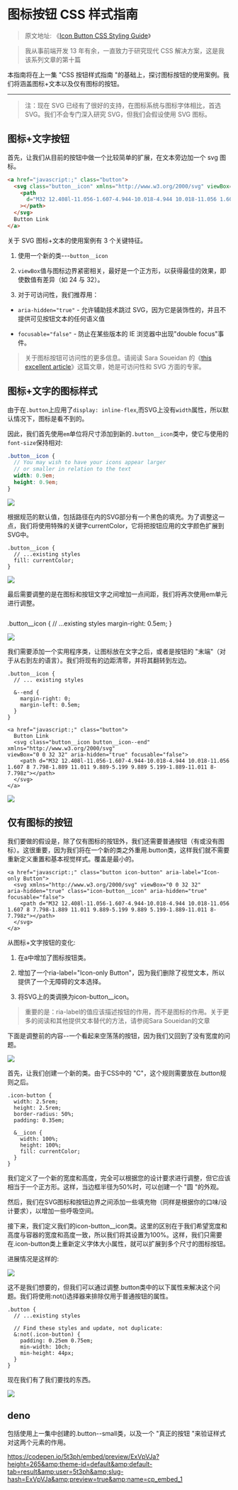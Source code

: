 # 图标按钮 CSS 样式指南

> 原文地址: 《[Icon Button CSS Styling Guide](https://moderncss.dev/icon-button-css-styling-guide/)》

> 我从事前端开发 13 年有余，一直致力于研究现代 CSS 解决方案，这是我该系列文章的第十篇

本指南将在上一集 "CSS 按钮样式指南 "的基础上，探讨图标按钮的使用案例。我们将涵盖图标+文本以及仅有图标的按钮。

---

> 注：现在 SVG 已经有了很好的支持，在图标系统与图标字体相比，首选 SVG。我们不会专门深入研究 SVG，但我们会假设使用 SVG 图标。

## 图标+文字按钮

首先，让我们从目前的按钮中做一个比较简单的扩展，在文本旁边加一个 svg 图标。

```html
<a href="javascript:;" class="button">
  <svg class="button__icon" xmlns="http://www.w3.org/2000/svg" viewBox="0 0 32 32" aria-hidden="true" focusable="false">
    <path
      d="M32 12.408l-11.056-1.607-4.944-10.018-4.944 10.018-11.056 1.607 8 7.798-1.889 11.011 9.889-5.199 9.889 5.199-1.889-11.011 8-7.798z"
    ></path>
  </svg>
  Button Link
</a>
```

关于 SVG 图标+文本的使用案例有 3 个关键特征。

1. 使用一个新的类---`button__icon`

2. `viewBox`值与图标边界紧密相关，最好是一个正方形，以获得最佳的效果，即使数值有差异（如 24 与 32）。

3. 对于可访问性，我们推荐用：

- `aria-hidden="true"` - 允许辅助技术跳过 SVG，因为它是装饰性的，并且不提供可见按钮文本的任何语义值

- `focusable="false"` - 防止在某些版本的 IE 浏览器中出现"double focus"事件。

> 关于图标按钮可访问性的更多信息。请阅读 Sara Soueidan 的《[this excellent article](https://www.sarasoueidan.com/blog/accessible-icon-buttons/)》这篇文章，她是可访问性和 SVG 方面的专家。

## 图标+文字的图标样式

由于在`.button`上应用了`display: inline-flex`,而SVG上没有`width`属性，所以默认情况下，图标是看不到的。

因此，我们首先使用`em`单位将尺寸添加到新的`.button__icon`类中，使它与使用的`font-size`保持相对:

```scss
.button__icon {
  // You may wish to have your icons appear larger
  // or smaller in relation to the text
  width: 0.9em;
  height: 0.9em;
}
```

![](https://dev-to-uploads.s3.amazonaws.com/i/00g7uw9dfcb80pq2hikz.png)

根据规范的默认值，包括路径在内的SVG部分有一个黑色的填充。为了调整这一点，我们将使用特殊的关键字currentColor，它将把按钮应用的文字颜色扩展到SVG中。

```
.button__icon {
  // ...existing styles
  fill: currentColor;
}
```

![](https://dev-to-uploads.s3.amazonaws.com/i/0rs7lk1bmq6hqkcggekq.png)

最后需要调整的是在图标和按钮文字之间增加一点间距，我们将再次使用em单元进行调整。

```

```

.button__icon {
  // ...existing styles
  margin-right: 0.5em;
}

![](https://dev-to-uploads.s3.amazonaws.com/i/niqz77ol4aaskwjic6dw.png)

我们需要添加一个实用程序类，让图标放在文字之后，或者是按钮的 "末端"（对于从右到左的语言）。我们将现有的边距清零，并将其翻转到左边。

```
.button__icon {
  // ... existing styles
  
  &--end {
    margin-right: 0;
    margin-left: 0.5em;
  }
}
```

```
<a href="javascript:;" class="button">
  Button Link
  <svg class="button__icon button__icon--end" xmlns="http://www.w3.org/2000/svg" 
viewBox="0 0 32 32" aria-hidden="true" focusable="false">
    <path d="M32 12.408l-11.056-1.607-4.944-10.018-4.944 10.018-11.056 1.607 8 7.798-1.889 11.011 9.889-5.199 9.889 5.199-1.889-11.011 8-7.798z"></path>
  </svg>
</a>
```

![](https://dev-to-uploads.s3.amazonaws.com/i/xj30apl4rbcnzs1vjs8r.png)

## 仅有图标的按钮

我们要做的假设是，除了仅有图标的按钮外，我们还需要普通按钮（有或没有图标）。这很重要，因为我们将在一个新的类之外重用.button类，这样我们就不需要重新定义重置和基本视觉样式。覆盖是最小的。

```
<a href="javascript:;" class="button icon-button" aria-label="Icon-only Button">
  <svg xmlns="http://www.w3.org/2000/svg" viewBox="0 0 32 32" 
aria-hidden="true" class="icon-button__icon" aria-hidden="true" focusable="false">
    <path d="M32 12.408l-11.056-1.607-4.944-10.018-4.944 10.018-11.056 1.607 8 7.798-1.889 11.011 9.889-5.199 9.889 5.199-1.889-11.011 8-7.798z"></path>
  </svg>
</a>
```

从图标+文字按钮的变化:

1. 在a中增加了图标按钮类。

2. 增加了一个ria-label="Icon-only Button"，因为我们删除了视觉文本，所以提供了一个无障碍的文本选择。

3. 将SVG上的类调换为icon-button__icon。

> 重要的是：ria-label的值应该描述按钮的作用，而不是图标的作用。关于更多的阅读和其他提供文本替代的方法，请参阅Sara Soueidan的文章

下面是调整前的内容--一个看起来空荡荡的按钮，因为我们又回到了没有宽度的问题。

![](https://dev-to-uploads.s3.amazonaws.com/i/09pnf9xm2pectdy9ug6j.png)

首先，让我们创建一个新的类。由于CSS中的 "C"，这个规则需要放在.button规则之后。

```
.icon-button {
  width: 2.5rem;
  height: 2.5rem;
  border-radius: 50%;
  padding: 0.35em;

  &__icon {
    width: 100%;
    height: 100%;
    fill: currentColor;
  }
}
```

我们定义了一个新的宽度和高度，完全可以根据您的设计要求进行调整，但它应该相当于一个正方形。这样，当边框半径为50%时，可以创建一个 "圆 "的外观。

然后，我们在SVG图标和按钮边界之间添加一些填充物（同样是根据你的口味/设计要求），以增加一些呼吸空间。

接下来，我们定义我们的icon-button__icon类。这里的区别在于我们希望宽度和高度与容器的宽度和高度一致，所以我们将其设置为100%。这样，我们只需要在.icon-button类上重新定义字体大小属性，就可以扩展到多个尺寸的图标按钮。

进展情况是这样的:

![](https://dev-to-uploads.s3.amazonaws.com/i/tdnn9ug4rcpmn45czqb1.png)

这不是我们想要的，但我们可以通过调整.button类中的以下属性来解决这个问题。我们将使用:not()选择器来排除仅用于普通按钮的属性。

```
.button {
  // ...existing styles

  // Find these styles and update, not duplicate:
  &:not(.icon-button) {
    padding: 0.25em 0.75em;
    min-width: 10ch;
    min-height: 44px;
  }
}
```

现在我们有了我们要找的东西。

![](https://dev-to-uploads.s3.amazonaws.com/i/aqknn8adugm9vn63c091.png)

## deno

包括使用上一集中创建的.button--small类，以及一个 "真正的按钮 "来验证样式对这两个元素的作用。

https://codepen.io/5t3ph/embed/preview/ExVpVJa?height=265&amp;theme-id=default&amp;default-tab=result&amp;user=5t3ph&amp;slug-hash=ExVpVJa&amp;preview=true&amp;name=cp_embed_1